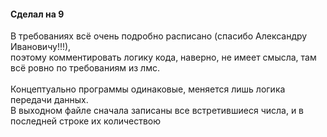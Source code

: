 #### Сделал на 9
В требованиях всё очень подробно расписано (спасибо Александру Ивановичу!!!), \
поэтому комментировать логику кода, наверно, не имеет смысла, там всё ровно по требованиям из лмс. \
\
Концептуально программы одинаковые, меняется лишь логика передачи данных. \
В выходном файле сначала записаны все встретившиеся числа, и в последней строке их количествою
